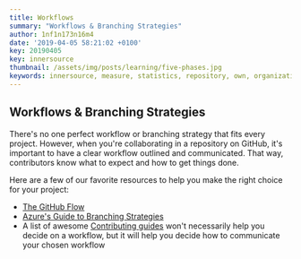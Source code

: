 ```yaml
---
title: Workflows
summary: "Workflows & Branching Strategies"
author: 1nf1n173n16m4
date: '2019-04-05 58:21:02 +0100'
key: 20190405
key: innersource
thumbnail: /assets/img/posts/learning/five-phases.jpg
keywords: innersource, measure, statistics, repository, own, organization, control, workflow, branching, collaborating
---
```


## Workflows & Branching Strategies

There's no one perfect workflow or branching strategy that fits every project. However, when you're collaborating in a repository on GitHub, it's important to have a clear workflow outlined and communicated. That way, contributors know what to expect and how to get things done.

Here are a few of our favorite resources to help you make the right choice for your project:
- [The GitHub Flow](https://guides.github.com/introduction/flow/)
- [Azure's Guide to Branching Strategies](https://docs.microsoft.com/en-us/azure/devops/repos/git/git-branching-guidance?view=azure-devops)
- A list of awesome [Contributing guides](https://github.com/mntnr/awesome-contributing) won't necessarily help you decide on a workflow, but it will help you decide how to communicate your chosen workflow

